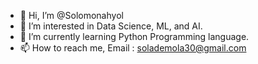 - 👋 Hi, I’m @Solomonahyol
- 👀 I’m interested in Data Science, ML, and AI.
- 🌱 I’m currently learning Python Programming language.
- 📫 How to reach me, Email : solademola30@gmail.com

<!---
Solomonahyol/Solomonahyol is a ✨ special ✨ repository because its `README.md` (this file) appears on your GitHub profile.
You can click the Preview link to take a look at your changes.
--->
